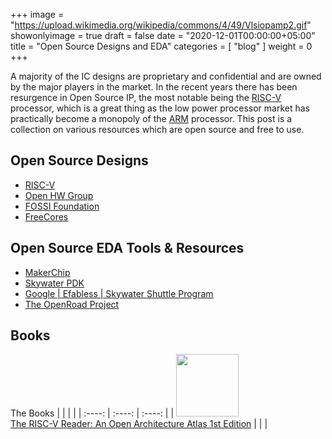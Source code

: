+++
image = "https://upload.wikimedia.org/wikipedia/commons/4/49/Vlsiopamp2.gif"
showonlyimage = true
draft = false
date = "2020-12-01T00:00:00+05:00"
title = "Open Source Designs and EDA"
categories = [ "blog" ]
weight = 0
+++

A majority of the IC designs are proprietary and confidential and are owned by the major players in the market. In the  recent years there has been resurgence in Open Source IP, the most notable being the [RISC-V](https://riscv.org/) processor, which is a great thing as the low power processor market has practically become a monopoly of the [ARM](https://www.arm.com) processor. This post is a collection on various resources which are open source and free to use. 

<!--more-->

## Open Source Designs
* [RISC-V](https://www.riscv.org)
* [Open HW Group](https://www.openhwgroup.org/)
* [FOSSI Foundation](https://www.fossi-foundation.org/)
* [FreeCores](http://freecores.github.io/)

## Open Source EDA Tools & Resources
* [MakerChip](https://www.makerchip.com/)
* [Skywater PDK](https://skywater-pdk.readthedocs.io/en/latest/)
* [Google | Efabless | Skywater Shuttle Program](https://efabless.com/open_shuttle_program) 
* [The OpenRoad Project](https://theopenroadproject.org/)

## Books
The Books 
|             |             |              |
| :----:      | :----:      |  :----:      |
| [<img src=https://images-na.ssl-images-amazon.com/images/I/51MWsWqjxFL._SX404_BO1,204,203,200_.jpg width=100> <br/> The RISC-V Reader: An Open Architecture Atlas 1st Edition](https://amzn.to/2ZWWcVI) | | | 

